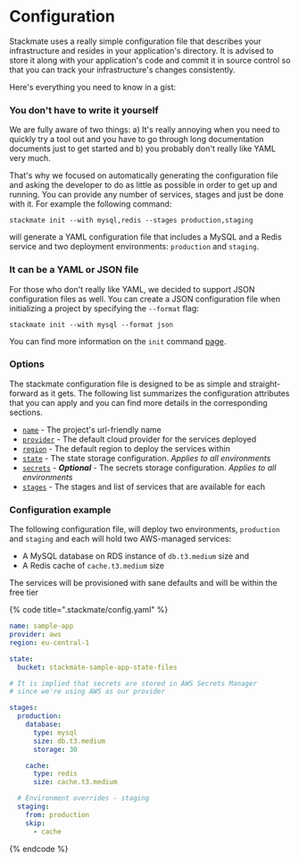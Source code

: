 # Configuration

Stackmate uses a really simple configuration file that describes your infrastructure and resides in your application's directory.  It is advised to store it along with your application's code and commit it in source control so that you can track your infrastructure's changes consistently.

Here's everything you need to know in a gist:

### You don't have to write it yourself

We are fully aware of two things: a) It's really annoying when you need to quickly try a tool out and you have to go through long documentation documents just to get started and b) you probably don't really like YAML very much.

That's why we focused on automatically generating the configuration file and asking the developer to do as little as possible in order to get up and running. You can provide any number of services, stages and just be done with it. For example the following command:

```
stackmate init --with mysql,redis --stages production,staging
```

will generate a YAML configuration file that includes a MySQL and a Redis service and two deployment environments: `production` and `staging`.

### It can be a YAML or JSON file

For those who don't really like YAML, we decided to support JSON configuration files as well. You can create a JSON configuration file when initializing a project by specifying the `--format` flag:

```
stackmate init --with mysql --format json
```

You can find more information on the `init` command [page](../commands/stackmate-init.md).

### Options

The stackmate configuration file is designed to be as simple and straight-forward as it gets. The following list summarizes the configuration attributes that you can apply and you can find more details in the corresponding sections.

* [`name`](../configuration/name.md) - The project's url-friendly name
* [`provider`](../configuration/provider.md) - The default cloud provider for the services deployed
* [`region`](../configuration/region.md) - The default region to deploy the services within
* [`state`](../configuration/state.md) - The state storage configuration. _Applies to all environments_
* [`secrets`](../configuration/secrets.md) - _**Optional**_ - The secrets storage configuration. _Applies to all environments_
* [`stages`](../configuration/stages.md) - The stages and list of services that are available for each

### Configuration example

The following configuration file, will deploy two environments, `production` and `staging` and each will hold two AWS-managed services:&#x20;

* A MySQL database on RDS instance of `db.t3.medium` size and
* A Redis cache of `cache.t3.medium` size

The services will be provisioned with sane defaults and will be within the free tier

{% code title=".stackmate/config.yaml" %}
```yaml
name: sample-app
provider: aws
region: eu-central-1

state:
  bucket: stackmate-sample-app-state-files

# It is implied that secrets are stored in AWS Secrets Manager
# since we're using AWS as our provider

stages:
  production:
    database:
      type: mysql
      size: db.t3.medium
      storage: 30

    cache:
      type: redis
      size: cache.t3.medium

  # Environment overrides - staging
  staging:
    from: production
    skip:
      - cache
```
{% endcode %}
